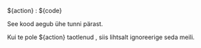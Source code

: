 ${action} : ${code}

See kood aegub ühe tunni pärast.

Kui te pole ${action} taotlenud , siis lihtsalt ignoreerige seda meili.
